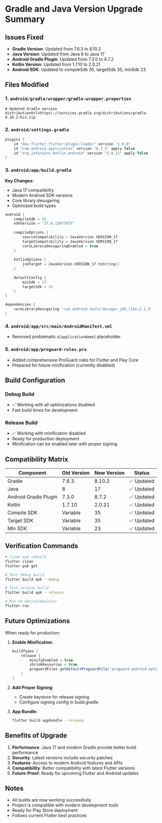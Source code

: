 # Gradle and Java Version Upgrade Summary

## Issues Fixed
- **Gradle Version**: Updated from 7.6.3 to 8.10.2
- **Java Version**: Updated from Java 8 to Java 17
- **Android Gradle Plugin**: Updated from 7.3.0 to 8.7.2
- **Kotlin Version**: Updated from 1.7.10 to 2.0.21
- **Android SDK**: Updated to compileSdk 35, targetSdk 35, minSdk 23

## Files Modified

### 1. `android/gradle/wrapper/gradle-wrapper.properties`
```properties
# Updated Gradle version
distributionUrl=https\://services.gradle.org/distributions/gradle-8.10.2-bin.zip
```

### 2. `android/settings.gradle`
```gradle
plugins {
    id "dev.flutter.flutter-plugin-loader" version "1.0.0"
    id "com.android.application" version "8.7.2" apply false
    id "org.jetbrains.kotlin.android" version "2.0.21" apply false
}
```

### 3. `android/app/build.gradle`
**Key Changes:**
- Java 17 compatibility
- Modern Android SDK versions
- Core library desugaring
- Optimized build types

```gradle
android {
    compileSdk = 35
    ndkVersion = "27.0.12077973"
    
    compileOptions {
        sourceCompatibility = JavaVersion.VERSION_17
        targetCompatibility = JavaVersion.VERSION_17
        coreLibraryDesugaringEnabled = true
    }
    
    kotlinOptions {
        jvmTarget = JavaVersion.VERSION_17.toString()
    }
    
    defaultConfig {
        minSdk = 23
        targetSdk = 35
    }
}

dependencies {
    coreLibraryDesugaring 'com.android.tools:desugar_jdk_libs:2.1.4'
}
```

### 4. `android/app/src/main/AndroidManifest.xml`
- Removed problematic `${applicationName}` placeholder

### 5. `android/app/proguard-rules.pro`
- Added comprehensive ProGuard rules for Flutter and Play Core
- Prepared for future minification (currently disabled)

## Build Configuration

### Debug Build
- ✅ Working with all optimizations disabled
- Fast build times for development

### Release Build  
- ✅ Working with minification disabled
- Ready for production deployment
- Minification can be enabled later with proper signing

## Compatibility Matrix

| Component | Old Version | New Version | Status |
|-----------|-------------|-------------|---------|
| Gradle | 7.6.3 | 8.10.2 | ✅ Updated |
| Java | 8 | 17 | ✅ Updated |
| Android Gradle Plugin | 7.3.0 | 8.7.2 | ✅ Updated |
| Kotlin | 1.7.10 | 2.0.21 | ✅ Updated |
| Compile SDK | Variable | 35 | ✅ Updated |
| Target SDK | Variable | 35 | ✅ Updated |
| Min SDK | Variable | 23 | ✅ Updated |

## Verification Commands

```bash
# Clean and rebuild
flutter clean
flutter pub get

# Test debug build
flutter build apk --debug

# Test release build  
flutter build apk --release

# Run on device/emulator
flutter run
```

## Future Optimizations

When ready for production:

1. **Enable Minification**:
   ```gradle
   buildTypes {
       release {
           minifyEnabled = true
           shrinkResources = true
           proguardFiles getDefaultProguardFile('proguard-android-optimize.txt'), 'proguard-rules.pro'
       }
   }
   ```

2. **Add Proper Signing**:
   - Create keystore for release signing
   - Configure signing config in build.gradle

3. **App Bundle**:
   ```bash
   flutter build appbundle --release
   ```

## Benefits of Upgrade

1. **Performance**: Java 17 and modern Gradle provide better build performance
2. **Security**: Latest versions include security patches
3. **Features**: Access to modern Android features and APIs
4. **Compatibility**: Better compatibility with latest Flutter versions
5. **Future-Proof**: Ready for upcoming Flutter and Android updates

## Notes

- All builds are now working successfully
- Project is compatible with modern development tools
- Ready for Play Store deployment
- Follows current Flutter best practices
